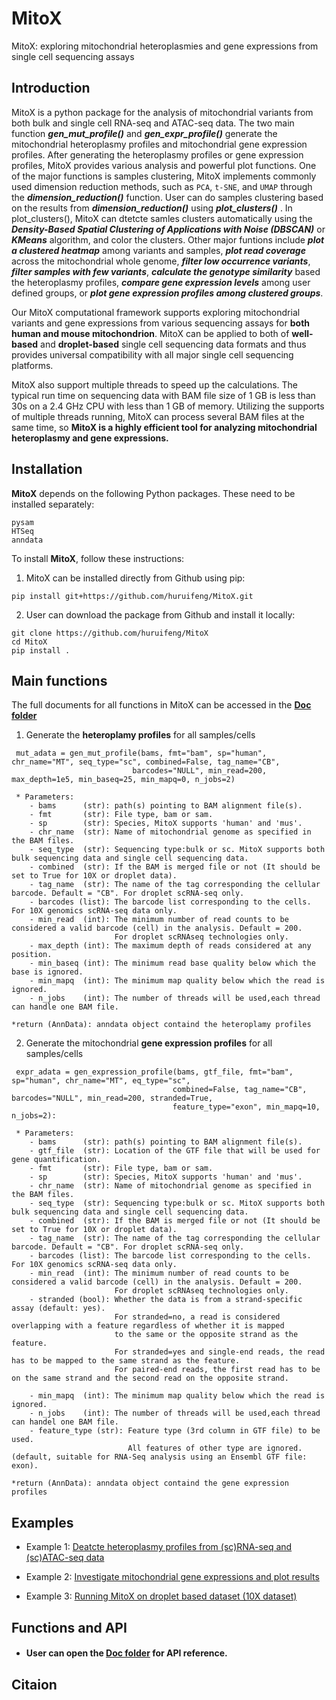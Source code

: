 # MitoX
MitoX: exploring mitochondrial heteroplasmies and gene expressions from single cell sequencing assays

## Introduction

MitoX is a python package for the analysis of mitochondrial variants from both bulk and single cell RNA-seq and ATAC-seq data. 
The two main function ***gen_mut_profile()*** and ***gen_expr_profile()*** generate the mitochondrial heteroplasmy profiles 
and mitochondrial gene expression profiles. After generating the heteroplasmy profiles or gene expression profiles, 
MitoX provides various analysis and powerful plot functions. 
One of the major functions is samples clustering, MitoX implements commonly used dimension reduction methods,
 such as `PCA`, `t-SNE`, and `UMAP` through the ***dimension_reduction()*** function. 
 User can do samples clustering based on the results from ***dimension_reduction()*** using ***plot_clusters()*** . 
 In plot_clusters(), MitoX can dtetcte samles clusters automatically using the ***Density-Based Spatial Clustering of Applications with Noise (DBSCAN)***
 or ***KMeans*** algorithm, and color the clusters. 
 Other major funtions include ***plot a clustered heatmap*** among variants and samples, 
 ***plot read coverage*** across the mitochondrial whole genome, ***filter low occurrence variants***, ***filter samples with few variants***, 
 ***calculate the genotype similarity*** based the heteroplasmy profiles, ***compare gene expression levels*** among user defined groups, 
 or ***plot gene expression profiles among clustered groups***. 

Our MitoX computational framework supports exploring mitochondrial variants and gene expressions from various sequencing assays for **both human and mouse mitochondrion**. 
MitoX can be applied to both of **well-based** and **droplet-based** single cell sequencing data formats and thus provides universal compatibility with all major single cell sequencing platforms. 

MitoX also support multiple threads to speed up the calculations. The typical run time on sequencing data with BAM file size of 1 GB is less than 30s on a 2.4 GHz CPU with less than 1 GB of memory. 
Utilizing the supports of multiple threads running, MitoX can process several BAM files at the same time, 
so **MitoX is a highly efficient tool for analyzing mitochondrial heteroplasmy and gene expressions.**

## Installation

**MitoX** depends on the following Python packages. These need to be installed separately:
```
pysam
HTSeq
anndata
```

To install **MitoX**, follow these instructions:

1. MitoX can be installed directly from Github using pip:

```
pip install git+https://github.com/huruifeng/MitoX.git
```

2. User can download the package from Github and install it locally:

```
git clone https://github.com/huruifeng/MitoX
cd MitoX
pip install .
```
## Main functions
The full documents for all functions in MitoX can be accessed in the [**Doc folder**](https://github.com/huruifeng/MitoX/tree/master/Doc)

1. Generate the **heteroplamy profiles** for all samples/cells
```
 mut_adata = gen_mut_profile(bams, fmt="bam", sp="human", chr_name="MT", seq_type="sc", combined=False, tag_name="CB",
                           barcodes="NULL", min_read=200, max_depth=1e5, min_baseq=25, min_mapq=0, n_jobs=2)
    
 * Parameters:
    - bams      (str): path(s) pointing to BAM alignment file(s).
    - fmt       (str): File type, bam or sam.
    - sp        (str): Species, MitoX supports 'human' and 'mus'.
    - chr_name  (str): Name of mitochondrial genome as specified in the BAM files.
    - seq_type  (str): Sequencing type:bulk or sc. MitoX supports both bulk sequencing data and single cell sequencing data.
    - combined  (str): If the BAM is merged file or not (It should be set to True for 10X or droplet data).
    - tag_name  (str): The name of the tag corresponding the cellular barcode. Default = "CB". For droplet scRNA-seq only.
    - barcodes (list): The barcode list corresponding to the cells. For 10X genomics scRNA-seq data only.
    - min_read  (int): The minimum number of read counts to be considered a valid barcode (cell) in the analysis. Default = 200. 
                       For droplet scRNAseq technologies only.
    - max_depth (int): The maximum depth of reads considered at any position.
    - min_baseq (int): The minimum read base quality below which the base is ignored.
    - min_mapq  (int): The minimum map quality below which the read is ignored.
    - n_jobs    (int): The number of threads will be used,each thread can handle one BAM file.

*return (AnnData): anndata object containd the heteroplamy profiles
```
2. Generate the mitochondrial **gene expression profiles** for all samples/cells
```
 expr_adata = gen_expression_profile(bams, gtf_file, fmt="bam", sp="human", chr_name="MT", eq_type="sc",
                                    combined=False, tag_name="CB", barcodes="NULL", min_read=200, stranded=True,
                                    feature_type="exon", min_mapq=10, n_jobs=2):
    
 * Parameters:
    - bams      (str): path(s) pointing to BAM alignment file(s).
    - gtf_file  (str): Location of the GTF file that will be used for gene quantification. 
    - fmt       (str): File type, bam or sam.
    - sp        (str): Species, MitoX supports 'human' and 'mus'.
    - chr_name  (str): Name of mitochondrial genome as specified in the BAM files.
    - seq_type  (str): Sequencing type:bulk or sc. MitoX supports both bulk sequencing data and single cell sequencing data.
    - combined  (str): If the BAM is merged file or not (It should be set to True for 10X or droplet data).
    - tag_name  (str): The name of the tag corresponding the cellular barcode. Default = "CB". For droplet scRNA-seq only.
    - barcodes (list): The barcode list corresponding to the cells. For 10X genomics scRNA-seq data only.
    - min_read  (int): The minimum number of read counts to be considered a valid barcode (cell) in the analysis. Default = 200. 
                       For droplet scRNAseq technologies only.
    - stranded (bool): Whether the data is from a strand-specific assay (default: yes).
                       For stranded=no, a read is considered overlapping with a feature regardless of whether it is mapped 
                       to the same or the opposite strand as the feature. 
                       For stranded=yes and single-end reads, the read has to be mapped to the same strand as the feature. 
                       For paired-end reads, the first read has to be on the same strand and the second read on the opposite strand. 
                       
    - min_mapq  (int): The minimum map quality below which the read is ignored.
    - n_jobs    (int): The number of threads will be used,each thread can handel one BAM file.
    - feature_type (str): Feature type (3rd column in GTF file) to be used. 
                          All features of other type are ignored. (default, suitable for RNA-Seq analysis using an Ensembl GTF file: exon).

*return (AnnData): anndata object containd the gene expression profiles
```

## Examples

* Example 1: [Deatcte heteroplasmy profiles from (sc)RNA-seq and (sc)ATAC-seq data]()

* Example 2: [Investigate mitochondrial gene expressions and plot results]()

* Example 3: [Running MitoX on droplet based dataset (10X dataset)]()

## Functions and API
* #### User can open the [**Doc folder**](https://github.com/huruifeng/MitoX/tree/master/Doc) for API reference.

## Citaion


